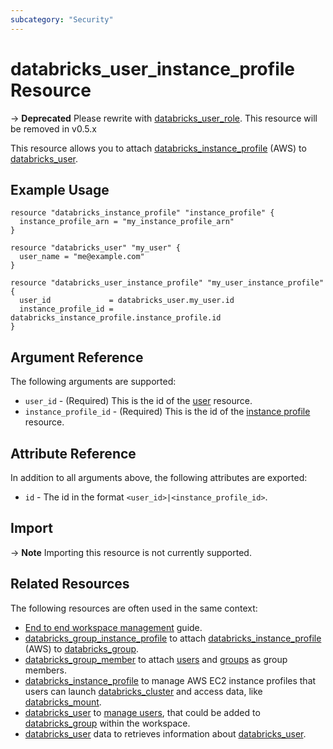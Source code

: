 ```yaml
---
subcategory: "Security"
---
```

# databricks_user_instance_profile Resource

-> **Deprecated** Please rewrite with [databricks_user_role](user_role.md). This resource will be removed in v0.5.x

This resource allows you to attach [databricks_instance_profile](instance_profile.md) (AWS) to [databricks_user](user.md).

## Example Usage

```hcl
resource "databricks_instance_profile" "instance_profile" {
  instance_profile_arn = "my_instance_profile_arn"
}

resource "databricks_user" "my_user" {
  user_name = "me@example.com"
}

resource "databricks_user_instance_profile" "my_user_instance_profile" {
  user_id             = databricks_user.my_user.id
  instance_profile_id = databricks_instance_profile.instance_profile.id
}
```
## Argument Reference

The following arguments are supported:

* `user_id` - (Required) This is the id of the [user](user.md) resource.
* `instance_profile_id` -  (Required) This is the id of the [instance profile](instance_profile.md) resource.

## Attribute Reference

In addition to all arguments above, the following attributes are exported:

*  `id` - The id in the format `<user_id>|<instance_profile_id>`.

## Import

-> **Note** Importing this resource is not currently supported.

## Related Resources

The following resources are often used in the same context:

* [End to end workspace management](../guides/workspace-management.md) guide.
* [databricks_group_instance_profile](group_instance_profile.md) to attach [databricks_instance_profile](instance_profile.md) (AWS) to [databricks_group](group.md).
* [databricks_group_member](group_member.md) to attach [users](user.md) and [groups](group.md) as group members.
* [databricks_instance_profile](instance_profile.md) to manage AWS EC2 instance profiles that users can launch [databricks_cluster](cluster.md) and access data, like [databricks_mount](mount.md).
* [databricks_user](user.md) to [manage users](https://docs.databricks.com/administration-guide/users-groups/users.html), that could be added to [databricks_group](group.md) within the workspace.
* [databricks_user](../data-sources/user.md) data to retrieves information about [databricks_user](user.md).
